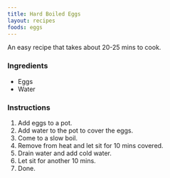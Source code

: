 ```yaml
---
title: Hard Boiled Eggs
layout: recipes
foods: eggs
---
```


An easy recipe that takes about 20-25 mins to cook.

### Ingredients
- Eggs
- Water

### Instructions
1. Add eggs to a pot.
2. Add water to the pot to cover the eggs.
3. Come to a slow boil.
4. Remove from heat and let sit for 10 mins covered.
5. Drain water and add cold water.
6. Let sit for another 10 mins.
7. Done.

